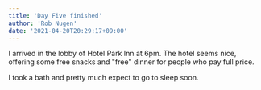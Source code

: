 ```yaml
---
title: 'Day Five finished'
author: 'Rob Nugen'
date: '2021-04-20T20:29:17+09:00'
---
```


I arrived in the lobby of Hotel Park Inn at 6pm.  The hotel seems nice,
offering some free snacks and "free" dinner for people who pay full price.

I took a bath and pretty much expect to go to sleep soon.

